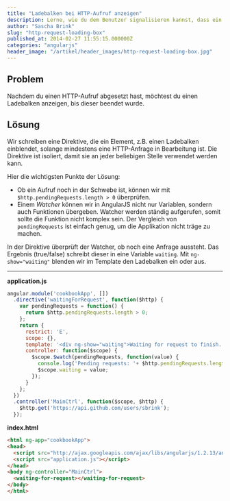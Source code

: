 ```yaml
---
title: "Ladebalken bei HTTP-Aufruf anzeigen"
description: Lerne, wie du dem Benutzer signalisieren kannst, dass ein Http-Aufruf gerade noch im Gange ist. Wir demonstrieren dies mit einem kurzen Beispiel.
author: "Sascha Brink"
slug: "http-request-loading-box"
published_at: 2014-02-27 11:55:15.000000Z
categories: "angularjs"
header_image: "/artikel/header_images/http-request-loading-box.jpg"
---
```


## Problem

Nachdem du einen HTTP-Aufruf abgesetzt hast, möchtest du einen Ladebalken anzeigen, bis dieser beendet wurde.

## Lösung

Wir schreiben eine Direktive, die ein Element, z.B. einen Ladebalken einblendet, solange mindestens eine HTTP-Anfrage in Bearbeitung ist. Die Direktive ist isoliert, damit sie an jeder beliebigen Stelle verwendet werden kann.

Hier die wichtigsten Punkte der Lösung:

*   Ob ein Aufruf noch in der Schwebe ist, können wir mit `$http.pendingRequests.length > 0` überprüfen.
*   Einem *Watcher* können wir in AngularJS nicht nur Variablen, sondern auch Funktionen übergeben. Watcher werden ständig aufgerufen, somit sollte die Funktion nicht komplex sein. Der Vergleich von `pendingRequests` ist einfach genug, um die Applikation nicht träge zu machen.

In der Direktive überprüft der Watcher, ob noch eine Anfrage aussteht. Das Ergebnis (true/false) schreibt dieser in eine Variable `waiting`. Mit `ng-show="waiting"` blenden wir im Template den Ladebalken ein oder aus.

* * *

**application.js**

```javascript
angular.module('cookbookApp', [])
  .directive('waitingForRequest', function($http) {
    var pendingRequests = function() {
      return $http.pendingRequests.length > 0;
    };
    return {
      restrict: 'E',
      scope: {},
      template: '<div ng-show="waiting">Waiting for request to finish...</div>',
      controller: function($scope) {
        $scope.$watch(pendingRequests, function(value) {
          console.log('Pending requests: '+ $http.pendingRequests.length);
          $scope.waiting = value;
        });
      }
    };
  })
  .controller('MainCtrl', function($scope, $http) {
    $http.get('https://api.github.com/users/sbrink');
  });
```


**index.html**

```html
<html ng-app="cookbookApp">
<head>
  <script src="http://ajax.googleapis.com/ajax/libs/angularjs/1.2.13/angular.js"></script>
  <script src="application.js"></script>
</head>
<body ng-controller="MainCtrl">
  <waiting-for-request></waiting-for-request>
</body>
</html>
```
